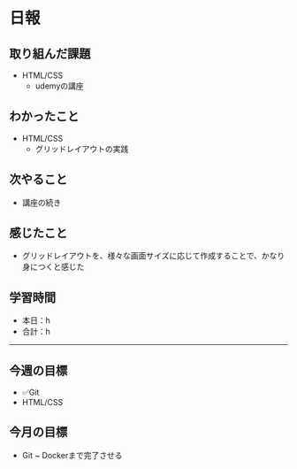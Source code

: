 # 日報

## 取り組んだ課題  

- HTML/CSS
  - udemyの講座

## わかったこと

- HTML/CSS
  - グリッドレイアウトの実践

## 次やること

- 講座の続き

## 感じたこと

- グリッドレイアウトを、様々な画面サイズに応じて作成することで、かなり身につくと感じた

## 学習時間

- 本日：h
- 合計：h

---

## 今週の目標

- ✅Git
- HTML/CSS

## 今月の目標

- Git ~ Dockerまで完了させる
